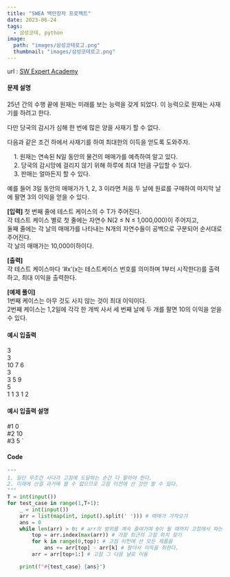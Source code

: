 ```yaml
---
title: "SWEA 백만장자 프로젝트"
date: 2023-06-24
tags:
  - 삼성코테, python
image:
  path: "images/삼성코테로고.png"
  thumbnail: "images/삼성코테로고.png"
---
```

url : [SW Expert Academy](https://swexpertacademy.com/main/solvingProblem/solvingProblem.do)
#### 문제 설명
25년 간의 수행 끝에 원재는 미래를 보는 능력을 갖게 되었다. 이 능력으로 원재는 사재기를 하려고 한다.  
  
다만 당국의 감시가 심해 한 번에 많은 양을 사재기 할 수 없다.  
  
다음과 같은 조건 하에서 사재기를 하여 최대한의 이득을 얻도록 도와주자.  
  
    1. 원재는 연속된 N일 동안의 물건의 매매가를 예측하여 알고 있다.  
    2. 당국의 감시망에 걸리지 않기 위해 하루에 최대 1만큼 구입할 수 있다.  
    3. 판매는 얼마든지 할 수 있다.  
  
예를 들어 3일 동안의 매매가가 1, 2, 3 이라면 처음 두 날에 원료를 구매하여 마지막 날에 팔면 3의 이익을 얻을 수 있다.

**[입력]**
첫 번째 줄에 테스트 케이스의 수 T가 주어진다.  
각 테스트 케이스 별로 첫 줄에는 자연수 N(2 ≤ N ≤ 1,000,000)이 주어지고,  
둘째 줄에는 각 날의 매매가를 나타내는 N개의 자연수들이 공백으로 구분되어 순서대로 주어진다.  
각 날의 매매가는 10,000이하이다.  
  
**[출력]**  
각 테스트 케이스마다 ‘#x’(x는 테스트케이스 번호를 의미하며 1부터 시작한다)를 출력하고, 최대 이익을 출력한다.  
  
**[예제 풀이]**  
1번째 케이스는 아무 것도 사지 않는 것이 최대 이익이다.  
2번째 케이스는 1,2일에 각각 한 개씩 사서 세 번째 날에 두 개를 팔면 10의 이익을 얻을 수 있다.

#### 예시 입출력
3  
3  
10 7 6  
3  
3 5 9  
5  
1 1 3 1 2


#### 예시 입출력 설명
#1 0  
#2 10  
#3 5
`

#### Code
```python
"""
1. 일단 무조건 사다가 고점에 도달하는 순간 다 팔아야 한다. 
2. 미래에 산걸 과거에 팔 수 없으므로 고점 이전에 산 것만 팔 수 있다.
"""
T = int(input())
for test_case in range(1,T+1):
    _ = int(input())
    arr = list(map(int, input().split(' '))) # 매매가 가져오기
    ans = 0 
    while len(arr) > 0: # arr의 범위를 계속 줄여가며 0이 될 때까지 고점에서 파는 행위 반복
        top = arr.index(max(arr)) # 가장 최근의 고점 위치 찾기 
        for k in range(0,top): # 고점 이전에 산 모든 제품을
            ans += arr[top] - arr[k] # 팔아서 이득을 취한다.
        arr = arr[top+1:] # 고점 그 다음 날로 이동

    print(f"#{test_case} {ans}")

```
